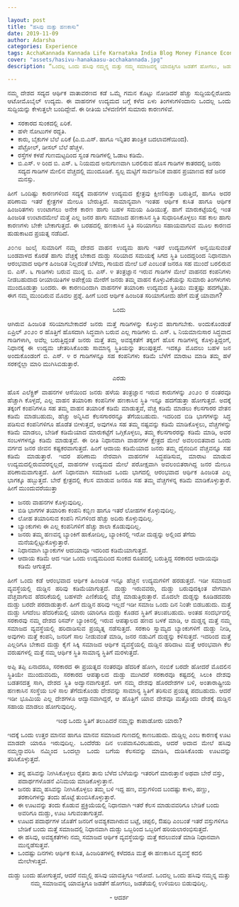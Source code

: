 ```yaml
---

layout: post
title: "ಹಸಿವು ಮತ್ತು ಹಣಕಾಸು"
date: 2019-11-09
author: Adarsha
categories: Experience
tags: AcchaKannada Kannada Life Karnataka India Blog Money Finance Economics
cover: "assets/hasivu-hanakaasu-acchakannada.jpg"
description: “ಒಂದಲ್ಲ ಒಂದು ಹಸಿವು ನಮ್ಮನ್ನ ಮತ್ತು ನಮ್ಮ ಸಮಾಜವನ್ನ ಯಾವತ್ತಿಗೂ ಜಡತೆಗೆ ಹೋಗಲು, ಜಡತೆಯಲ್ಲಿ ಉಳಿಯಲು ಬಿಡುವುದಿಲ್ಲ.”

---
```


<p align = "justify">ನಮ್ಮ ದೇಶದ ಸದ್ಯದ ಆರ್ಥಿಕ ವಾತಾವರಣದ ಕಡೆ ಒಮ್ಮೆ ಗಮನ ಕೊಟ್ಟು ನೋಡಿದರೆ ಹೆಚ್ಚು ಸುದ್ದಿಯಲ್ಲಿರೋದು ಆಟೋಮೊಬೈಲ್ ಉದ್ಯಮ. ಈ ವಾಹನಗಳ ಉದ್ಯಮದ ಬಗ್ಗೆ ಕಳೆದ ಏಳು ತಿಂಗಳುಗಳಿಂದಾನು ಒಂದಲ್ಲ ಒಂದು ಸುದ್ದಿಯನ್ನು ಕೇಳುತ್ತಲೇ ಬಂದಿದ್ದೇವೆ. ಈ ರೀತಿಯ ಬೆಳವಣಿಗೆಗೆ ಸುಮಾರು ಕಾರಣಗಳಿವೆ.</p>

- ಸರಕಾರದ ಸುಂಕದಲ್ಲಿ ಏರಿಕೆ.
- ಹಳೇ ನೋಟುಗಳ ರದ್ದತಿ.
- ಕಾರು, ಬೈಕುಗಳ ಬೆಲೆ ಏರಿಕೆ (ಎ.ಬಿ.ಎಸ್. ಹಾಗೂ ಇನ್ನಿತರ ತಾಂತ್ರಿಕ ಬದಲಾವಣೆಯಿಂದ).
- ಪೆಟ್ರೋಲ್, ಡೀಸಲ್ ಬೆಲೆ ಹೆಚ್ಚಳ.
- ರಸ್ತೆಗಳ ಕಳಪೆ ಗುಣಮಟ್ಟದಿಂದ ಸ್ವಂತ ಗಾಡಿಗಳಲ್ಲಿ ಓಡಾಟ ಕಡಿಮೆ.
- ಬಿ.ಎಸ್. ೪ ರಿಂದ ಬಿ. ಎಸ್. ೬ ನಿಯಮದ ಅನುಗುಣವಾಗಿ ಬರಲಿರುವ ಹೊಸ ಗಾಡಿಗಳ ಕಾತರದಲ್ಲಿ ಜನರು ಸದ್ಯದ ಗಾಡಿಗಳ ಮೇಲಿನ ವೆಚ್ಚದಲ್ಲಿ ಮುಂದೂಡಿಕೆ.
ಸ್ವಲ್ಪ ಮಟ್ಟಿಗೆ ಸಾರ್ವಜನಿಕ ವಾಹನ ಪ್ರಯಾಣದ ಕಡೆ ಜನರ ಮನಸ್ಸು.

<p align = "justify">ಹೀಗೆ ಒಂದಿಷ್ಟು ಕಾರಣಗಳಿಂದ ಸದ್ಯಕ್ಕೆ ವಾಹನಗಳ ಉದ್ಯಮದ ಕ್ಷೇತ್ರವು ಕ್ಷೀಣಿಸುತ್ತಾ ಬರುತ್ತಿದೆ, ಹಾಗೂ ಅದರ ಪರಿಣಾಮ ಇತರೆ ಕ್ಷೇತ್ರಗಳ ಮೇಲೂ ಬೇರುತ್ತಿದೆ. ಸಾಮಾನ್ಯವಾಗಿ ಇಂತಹ ಆರ್ಥಿಕ ಕುಸಿತ ಹಾಗೂ ಆರ್ಥಿಕ ಹಿಂಜರಿತಗಳು ಉಂಟಾಗಲು ಅನೇಕ ಕಾರಣ ಹಾಗು ಬಹಳ ಸಮಯ ಹಿಡಿಯುತ್ತೆ. ಹಾಗೆ ಮಾರುಕಟ್ಟೆಯಲ್ಲಿ ಇಂತ ಹಿಂಜರಿತ ಉಂಟಾದಮೇಲೆ ಮತ್ತೆ ಎಲ್ಲ ಜನರ ಹಾಗು ಸಮಾಜದ ಹಣಕಾಸಿನ ಸ್ಥಿತಿ ಸುಧಾರಿಸಿಕೊಳ್ಳಲು ಸಹ ಕಾಲ ಹಾಗು ಕಾರಣಗಳು ಬೇಕೇ ಬೇಕಾಗುತ್ತದೆ. ಈ ಬರಹದಲ್ಲಿ ಹಣಕಾಸಿನ ಸ್ಥಿತಿ ಸರಿಯಾಗಲು ಸಹಾಯವಾಗುವ ಮೂಲ ಕಾರಣದ ಹುಡುಕಾಟದ ಪ್ರಯತ್ನ ನಡೆದಿದೆ.</p>
<p align = "justify">೨೦೧೮ ಜುಲೈ ಸುಮಾರಿಗೆ ನಮ್ಮ ದೇಶದ ವಾಹನ ಉದ್ಯಮ ಹಾಗು ಇತರೆ ಉದ್ಯಮಗಳಿಗೆ ಅನ್ವಯಿಸುವಂತೆ ಬಂಡವಾಳದ ಕೊರತೆ ಹಾಗು ವೆಚ್ಚಕ್ಕೆ ಬೇಕಾದ ದುಡ್ಡು ಸರಿಯಾದ ಸಮಯಕ್ಕೆ ಸಿಗದ ಸ್ಥಿತಿ ಬಂದದ್ದರಿಂದ ನಿಧಾನವಾಗಿ ಆರಂಭವಾದ ಆರ್ಥಿಕ ಹಿಂಜರಿತ ನಿಲ್ಲದಂತೆ ಬೆಳೆದು, ಗಾಯದ ಮೇಲೆ ಬರೆ ಎಂಬಂತೆ ಜನರೂ ಸಹ ಮುಂದೆ ಬರಲಿರುವ ಬಿ. ಎಸ್. ೬ ಗಾಡಿಗಳು ಬರುವ ಮುನ್ನ ಬಿ. ಎಸ್. ೪ ತಂತ್ರಜ್ಞಾನ ಇರುವ ಗಾಡಿಗಳ ಮೇಲೆ ವಾಹನದ ಕಂಪನಿಗಳು ನೀಡಬಹುದಾದ ರೀಯಾಯಿತಿಗಳ ಅಪೇಕ್ಷೆಯ ಮೇರೆಗೆ ಜನರು ತಮ್ಮ ವಾಹನ ಕೊಳ್ಳುವಿಕೆಯನ್ನು ಸುಮಾರು ತಿಂಗಳುಗಳು ಮುಂದೂಡುತ್ತಾ ಬಂದರು. ಈ ಕಾರಣದಿಂದಾಗಿ ವಾಹನಗಳ ತಯಾರಿಕಾ ಉದ್ಯಮದ ಸ್ಥಿತಿಯು ಮತ್ತಷ್ಟು ಹದಗೆಟ್ಟಿತು.
ಈಗ ನಮ್ಮ ಮುಂದಿರುವ ಮೊದಲ ಪ್ರಶ್ನೆ. ಹೀಗೆ ಬಂದ ಆರ್ಥಿಕ ಹಿಂಜರಿತ ಸರಿಯಾಗೋದು ಹೇಗೆ ಮತ್ತೆ ಯಾವಾಗ?</p>
<p align = "center">ಒಂದು</p>
<p align = "justify">ಆಗಿರುವ ಹಿಂಜರಿತ ಸರಿಯಾಗಬೇಕಾದರೆ ಜನರು ಮತ್ತೆ ಗಾಡಿಗಳನ್ನು ಕೊಳ್ಳುವ ಹಾಗಾಗಬೇಕು. ಅಂದುಕೊಂಡಂತೆ ಏಪ್ರಿಲ್ ೨೦೨೦ ರ ಹೊತ್ತಿಗೆ ಹೊಸದಾಗಿ ಸಿದ್ಧವಾಗಿ ಬರುವ ಎಲ್ಲ ಗಾಡಿಗಳು ಬಿ. ಎಸ್. ೬ ನಿಯಮಾನುಸಾರ ಸಿದ್ಧವಾದ ಗಾಡಿಗಳಾಗಿ, ಅವೆಲ್ಲ ಬರುತ್ತಿದ್ದಂತೆ ಜನರು ಮತ್ತೆ ತಮ್ಮ ಅವಶ್ಯಕತೆಗೆ ತಕ್ಕಂಗೆ ಹೊಸ ಗಾಡಿಗಳನ್ನ ಕೊಳ್ಳುತ್ತಿದ್ದಂಗೆ, ನಿಧಾನಕ್ಕೆ ಈ ಉದ್ಯಮ ಚೇತರಿಸಿಕೊಂಡು ಸಾಮಾನ್ಯ ಸ್ಥಿತಿಯನ್ನು ತಲುಪುತ್ತದೆ. ಇದಕ್ಕೂ ಮೊದಲು ಬಹಳ ಜನ ಅಂದುಕೊಂಡಂಗೆ ಬಿ. ಎಸ್. ೪ ರ ಗಾಡಿಗಳನ್ನೂ ಸಹ ಕಂಪನಿಗಳು ಕಡಿಮೆ ಬೆಳೆಗೆ ಮಾರಾಟ ಮಾಡಿ ತಮ್ಮ ಹಳೆ ಸರಕನ್ನೆಲ್ಲಾ ಮಾರಿ ಮುಗಿಸಿಬಿಡುತ್ತಾರೆ.</p>
<p align = "center">ಎರಡು</p>
<p align = "justify">ಹೊಸ ಎಲೆಕ್ಟ್ರಿಕ್ ವಾಹನಗಳ ಆಸೆಯಿಂದ ಜನರು ಹಳೆಯ ತಂತ್ರಜ್ಞಾನ ಇರುವ ಕಾರುಗಳನ್ನು ೨೦೨೦ ರ ನಂತರವೂ ಹೆಚ್ಚಾಗಿ ಕೊಳ್ಳದೆ, ಎಲ್ಲ ವಾಹನ ತಯಾರಿಕಾ ಕಂಪನಿಗಳ ಹಣಕಾಸಿನ ಸ್ಥಿತಿ ಇನ್ನೂ ಹದಗೆಡುತ್ತಾ ಹೋಗುತ್ತದೆ. ಅದಕ್ಕೆ ತಕ್ಕಂಗೆ ಕಂಪನಿಗಳೂ ಸಹ ತಮ್ಮ ವಾಹನ ತಯಾರಿಕೆ ಕಡಿಮೆ ಮಾಡುತ್ತವೆ, ವೆಚ್ಚ ಕಡಿಮೆ ಮಾಡಲು ಕೆಲಸಗಾರರ ವೇತನ ಕಡಿಮೆ ಮಾಡಬಹುದು, ಹೆಚ್ಚು ಅನ್ನಿಸಿದ ಕೆಲಸಗಾರರನ್ನೂ ತೆಗೆಯಬಹುದು. ಇದರಿಂದ ಬಿಡಿ ಭಾಗಗಳನ್ನು ಸಿದ್ಧ ಪಡಿಸುವ ಕಂಪನಿಗಳಿಗೂ ಹೊಡೆತ ಬೀಳುತ್ತದೆ, ಅವುಗಳೂ ಸಹ ತಮ್ಮ ನಷ್ಟವನ್ನು ಕಡಿಮೆ ಮಾಡಿಕೊಳ್ಳಲು, ವೆಚ್ಚಗಳನ್ನು ಕಡಿಮೆ ಮಾಡಲು, ಬೇಡಿಕೆ ಕಡಿಮೆಯಾದ ಮಾರುಕಟ್ಟೆಗೆ ಒಗ್ಗಿಕೊಳ್ಳಲು, ತಮ್ಮ ಕೆಲಸಗಾರರನ್ನು ಕಡಿಮೆ ಮಾಡಿ, ಅವರ ಸಂಬಳಗಳನ್ನೂ ಕಡಿಮೆ ಮಾಡುತ್ತವೆ. ಈ ರೀತಿ ನಿಧಾನವಾಗಿ ವಾಹನಗಳ ಕ್ಷೇತ್ರದ ಮೇಲೆ ಅವಲಂಬಿತವಾದ ಒಂದು ವರ್ಗದ ಜನರ ಜೀವನ ಕಷ್ಟಕರವಾಗುತ್ತದೆ. ಹಿಂಗೆ ಆದಾಯ ಕಡಿಮೆಯಾದ ಜನರು ತಮ್ಮ ದೈನಂದಿನ ವೆಚ್ಚವನ್ನೂ ಸಹ ಕಡಿಮೆ ಮಾಡುತ್ತಾರೆ. ಇದರ ಪರಿಣಾಮ ನೇರವಾಗಿ ವಾಹನಗಳ ಸಿದ್ಧಪಡಿಸುವ, ಮಾರಾಟ ಮಾಡುವ ಉದ್ಯಮದಲ್ಲಿರುವವರನ್ನಲ್ಲದೆ, ವಾಹನಗಳ ಉದ್ಯಮದ ಮೇಲೆ ಪರೋಕ್ಷವಾಗಿ ಅವಲಂಬಿತರಾಗಿದ್ದ ಜನರ ಮೇಲೂ ಪರಿಣಾಮವಾಗುತ್ತದೆ. ಹೀಗೆ ನಿಧಾನವಾಗಿ ಸಮಾಜದ ಒಂದು ಭಾಗದಲ್ಲಿ ಆರಂಭವಾದ ಆರ್ಥಿಕ ಹಿಂಜರಿತ ಎಲ್ಲ ಭಾಗಕ್ಕೂ ಹಬ್ಬುತ್ತದೆ. ಬೇರೆ ಕ್ಷೇತ್ರದಲ್ಲಿ ಕೆಲಸ ಮಾಡುವ ಜನರೂ ಸಹ ತಮ್ಮ ವೆಚ್ಚಗಳನ್ನ ಕಡಿಮೆ ಮಾಡಿಕೊಳ್ಳುತ್ತಾರೆ. ಹೀಗೆ ಮುಂದುವರೆಯುತ್ತಾ </p>

- ಜನರು ವಾಹನಗಳ ಕೊಳ್ಳುವುದಿಲ್ಲ.
- ಬಿಡಿ ಭಾಗಗಳ ತಯಾರಿಕಾ ಕಂಪನಿ ಕಬ್ಬಿಣ ಹಾಗೂ ಇತರೆ ಲೋಹಗಳ ಕೊಳ್ಳುವುದಿಲ್ಲ.
- ಲೋಹ ತಯಾರಿಸುವ ಕಂಪನಿ ಗನಿಗಳಿಂದ ಹೆಚ್ಚು ಅದಿರು ಕೊಳ್ಳುವುದಿಲ್ಲ.
- ಬ್ಯಾಂಕುಗಳು ಈ ಎಲ್ಲ ಕಂಪನಿಗಳಿಗೆ ಹೆಚ್ಚು ಶಾಲಾ ಕೊಡುವುದಿಲ್ಲ.
- ಜನರು ತಮ್ಮ ಹಣವನ್ನ ಬ್ಯಾಂಕಿಗೆ ಹಾಕೋದಿಲ್ಲ, ಬ್ಯಾಂಕಿನಲ್ಲಿ ಇರೋ ದುಡ್ಡನ್ನು ಅಲ್ಲಿಂದ ತೆಗೆದು ಮನೆಯಲ್ಲಿಟ್ಟುಕೊಳ್ಳುತ್ತಾರೆ.
- ನಿಧಾನವಾಗಿ ಬ್ಯಾಂಕುಗಳ ಆದಯಾವೂ ಇದರಿಂದ ಕಡಿಮೆಯಾಗುತ್ತದೆ.
- ಆದಾಯ ಕಡಿಮೆ ಆದ ಇಡೀ ಒಂದು ಉದ್ಯಮದಿಂದ ಸುಂಕದ ರೂಪದಲ್ಲಿ ಬರುತ್ತಿದ್ದ ಸರಕಾರದ ಆದಾಯವೂ ಕಡಿಮೆ ಆಗುತ್ತದೆ.

<p align = "justify">ಹೀಗೆ ಒಂದು ಕಡೆ ಆರಂಭವಾದ ಆರ್ಥಿಕ ಹಿಂಜರಿತ ಇನ್ನೂ ಹೆಚ್ಚಿನ ಉದ್ಯಮಗಳಿಗೆ ಹರಡುತ್ತದೆ. ಇಡೀ ಸಮಾಜದ ವ್ಯವಸ್ಥೆಯಲ್ಲಿ ದುಡ್ಡಿನ ಹರಿವು ಕಡಿಮೆಯಾಗುತ್ತದೆ. ದುಡ್ಡು ಇರುವವರು, ದುಡ್ಡು ಬರುವುದಕ್ಕಿಂತ ವೇಗವಾಗಿ ವೆಚ್ಚವಾಗುವ ಹೆದರಿಕೆಯಲ್ಲಿ ಬಹಳವೇ ಎಣಿಕೆಯಲ್ಲಿ ವೆಚ್ಚ ಮಾಡುತ್ತಿರುತ್ತಾರೆ. ಮೊದಲೇ ದುಡ್ಡನ್ನು ಕೂಡಿಡದವರು ದುಡ್ಡು ಬರದೇ ಪರದಾಡುತ್ತಾರೆ. ಹೀಗೆ ದುಡ್ಡಿನ ಹರಿವು ಇಲ್ಲದೆ ಇಡೀ ಸಮಾಜ ಒಂದು ದಿನ ನಿಂತೇ ಬಿಡಬಹುದು. ಮತ್ತೆ ದುಡ್ಡು ಸಿಗದೆಂಬ ಹೆದರಿಕೆಯಲ್ಲಿ ಯಾರು ಯಾರಿಗೂ ದುಡ್ಡು ಕೊಡದ ಸ್ಥಿತಿಗೆ ತಲುಪಬಹುದು. ಅಂತಹ ಸಂದರ್ಭದಲ್ಲಿ ಸರಕಾರವು ನಮ್ಮ ದೇಶದ ರಿಸರ್ವ್ ಬ್ಯಾಂಕಿನಲ್ಲಿ ಇರುವ ಆಪತ್ಕಾಲದ ಹಣದ ಬಳಕೆ ಮಾಡಿ, ಆ ದುಡ್ಡನ್ನ ಮತ್ತೆ ನಮ್ಮ ಸಮಾಜದ ವ್ಯವಸ್ಥೆಯಲ್ಲಿ ಹರಿದಾಡಿಸುವ ಪ್ರಯ್ಯತ್ನ ನಡೆಸುತ್ತದೆ. ಸರಕಾರಿ ಸ್ವಾಮ್ಯದ ಬ್ಯಾಂಕುಗಳಿಗೆ ದುಡ್ಡು ನೀಡಿ, ಅವುಗಳು ಮತ್ತೆ ಕಂಪನಿ, ಜನರಿಗೆ ಸಾಲ ನೀಡುವಂತೆ ಮಾಡಿ, ಜನರ ನಡುವಿಗೆ ದುಡ್ಡನ್ನು ಕಳಿಸುತ್ತದೆ. ಇದರಿಂದ ಮತ್ತೆ ಎಲ್ಲರಿಗೂ ಬೇಕಾದ ದುಡ್ಡು ಕೈಗೆ ಸಿಕ್ಕಿ ಸಮಾಜದ ಆರ್ಥಿಕ ವ್ಯವಸ್ಥೆಯಲ್ಲಿ ದುಡ್ಡಿನ ಹರಿದಾಟ ಮತ್ತೆ ಆರಂಭವಾಗಿ ಕೆಲ ವರುಷಗಳಲ್ಲಿ ಮತ್ತೆ ನಮ್ಮ ಆರ್ಥಿಕ ಸ್ಥಿತಿ ಸಾಮಾನ್ಯ ಸ್ಥಿತಿಗೆ ಮರಳುತ್ತದೆ.</p>

<p align = "justify">ಅಪ್ಪಿ ತಪ್ಪಿ ಏನಾದರೂ, ಸರಕಾರದ ಈ ಪ್ರಯತ್ನದ ನಂತರವೂ ಹೆದರಿಕೆ ಹೋಗಿ, ನಂಬಿಕೆ ಬರದೇ ಹೋದರೆ ಮೊದಲಿನ ಸ್ಥಿತಿಯೇ ಮುಂದುವರಿದು, ಸರಕಾರದ ಆಪತ್ಕಾಲದ ದುಡ್ಡು ಮುಗಿದರೆ ಸರಕಾರವೂ ಕಷ್ಟದಲ್ಲಿ ಸಿಲುಕಿ ದೇಶವು ಬಡತನದತ್ತ ಸಾಗಿ, ದೇಶದ ಸ್ಥಿತಿ ಅದ್ವಾನವಾಗುತ್ತದೆ. ಆಗ ನಮ್ಮ ದೇಶವು ಹೊರದೇಶಗಳ ಬಳಿ, ಅಂತಾರಾಷ್ಟ್ರೀಯ ಹಣಕಾಸಿನ ಸಂಸ್ಥೆಯ ಬಳಿ ಸಾಲ ತೆಗೆದುಕೊಂಡು ದೇಶವನ್ನು ಸಾಮಾನ್ಯ ಸ್ಥಿತಿಗೆ ತರಿಸುವ ಪ್ರಯತ್ನ ಪದಬಹುದು. ಆದರೆ ಇಡೀ ಭೂಮಿಯ ಎಲ್ಲ ದೇಶಗಳೂ ಆದ್ವಾನವಾಗಿದ್ದರೆ, ಆ ಹೊತ್ತಿಗೆ ಯಾವ ದೇಶವೂ ಮತ್ತೊಂದು ದೇಶಕ್ಕೆ ದುಡ್ಡಿನ ಸಹಾಯ ಮಾಡಲು ಹೋಗುವುದಿಲ್ಲ.</p>
<p align = "center">ಇಂಥ ಒಂದು ಸ್ಥಿತಿಗೆ ತಲುಪಿದರೆ ನಮ್ಮನ್ನು ಕಾಪಾಡೋರು ಯಾರು?</p>

<p align = "justify">ಇದಕ್ಕೆ ಒಂದು ಉತ್ತರ ಮಾನವ ಹಾಗೂ ಮಾನವ ಸಮಾಜದ ಗುಣದಲ್ಲಿ ಕಾಣಬಹುದು. ದುಡ್ಡಿಲ್ಲ ಎಂಬ ಕಾರಣಕ್ಕೆ ಊಟ ಮಾಡದೇ ಯಾರೂ ಇರುವುದಿಲ್ಲ. ಒಂದೆರೆಡು ದಿನ ಉಪವಾಸವಿರಬಹುದು, ಆದರೆ ಅದಾದ ಮೇಲೆ ಹಸಿವು ನಮ್ಮನ್ನಾವರಿಸಿ ನಮ್ಮಿಂದ ಒಂದಲ್ಲಾ ಒಂದು ಬಗೆಯ ಕೆಲಸವನ್ನು ಮಾಡಿಸಿ, ದುಡಿಸಿಕೊಂಡು ಊಟವನ್ನು ತರಿಸಿಕೊಳ್ಳುತ್ತದೆ.</p>

- ತನ್ನ ಹಸಿವನ್ನು ನೀಗಿಸಿಕೊಳ್ಳಲು ರೈತನು ತಾನು ಬೆಳೆದ ಬೆಳೆಯನ್ನು ಇತರರಿಗೆ ಮಾರುತ್ತಾನೆ ಅಥವಾ ಬೇರೆ ವಸ್ತು, ಪದಾರ್ಥಗಳೊಡನೆ ವಿನಿಮಯ ಮಾಡಿಕೊಳ್ಳುತ್ತಾನೆ.
- ಜನರು ತಮ್ಮ ಹಸಿವನ್ನು ನೀಗಿಸಿಕೊಳ್ಳಲು ತಮ್ಮ ಬಳಿ ಇದ್ದ ಹಣ, ವಸ್ತುಗಳಿಂದ ಬಂದಷ್ಟು ಕಾಳು, ಹಣ್ಣು, ತರಕಾರಿಗಳನ್ನು ತಂದು ಹೊಟ್ಟೆ ತುಂಬಿಸಿಕೊಳ್ಳುತ್ತಾರೆ.
- ಈ ಊಟವನ್ನು ತಂದು ಕೊಡುವ ಪ್ರಕ್ರಿಯೆಯಲ್ಲಿ ನಿಧಾನವಾಗಿ ಇತರೆ ಕೆಲಸ ಮಾಡುವವರಿಗೂ ಬೇಡಿಕೆ ಬಂದು ಅವರಿಗೂ ದುಡ್ಡು, ಊಟ ಸಿಗುವಂತಾಗುತ್ತದೆ.
- ಊಟದ ಪದಾರ್ಥಗಳ ಜೊತೆಗೆ ಜನರಿಗೆ ಅವಶ್ಯಕವಾಗಿರುವ ಬಟ್ಟೆ, ಚಪ್ಪಲಿ, ಔಷಧಿ ಎಂಬಂತೆ ಇತರೆ ವಸ್ತುಗಳಿಗೂ ಬೇಡಿಕೆ ಬಂದು ಮತ್ತೆ ಸಮಾಜದಲ್ಲಿ ನಿಧಾನವಾಗಿ ದುಡ್ಡು ಒಬ್ಬರಿಂದ ಒಬ್ಬರಿಗೆ ಹರಿಯಲಾರಂಭಿಸುತ್ತದೆ.
- ಈ ಹಸಿವು, ಅವಶ್ಯಕತೆಗಳು ನಮ್ಮ ಸಮಾಜದ ಆರ್ಥಿಕ ವ್ಯವಸ್ಥೆಯನ್ನು ಮತ್ತೆ ಕದಲುವಂತೆ ಮಾಡಿ ನಿಧಾನವಾಗಿ ಮುನ್ನಡೆಸುತ್ತವೆ.
- ಒಂದಷ್ಟು ದಿನಗಳು ಆರ್ಥಿಕ ಕುಸಿತ, ಹಿಂಜರಿತಗಳಲ್ಲಿ ಕಳೆದರೂ ಮತ್ತೆ ಈ ಹಣಕಾಸಿನ ವ್ಯವಸ್ಥೆ ಕದಲಿ ಮೇಲೇಳುತ್ತದೆ.

<p align = "center"> ದುಡ್ಡು ಬಂದು ಹೋಗುತ್ತದೆ, ಆದರೆ ನಮ್ಮಲ್ಲಿ ಹಸಿವು ಯಾವತ್ತಿಗೂ ಇರೋದೆ. ಒಂದಲ್ಲ ಒಂದು ಹಸಿವು ನಮ್ಮನ್ನ ಮತ್ತು ನಮ್ಮ ಸಮಾಜವನ್ನ ಯಾವತ್ತಿಗೂ ಜಡತೆಗೆ ಹೋಗಲು, ಜಡತೆಯಲ್ಲಿ ಉಳಿಯಲು ಬಿಡುವುದಿಲ್ಲ.</p>

<p align = "center"> - ಆದರ್ಶ </p>
